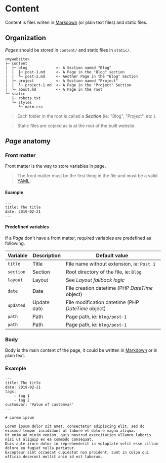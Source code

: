 <!--
description: "How to create content and how to organize it."
repository: https://github.com/Cecilapp/Cecil/edit/master/docs/
file: 2.Content Organization.md
next: templates
alias: [documentation/pages, documentation/content-organization]
-->

# Content

Content is files writen in [Markdown](https://daringfireball.net/projects/markdown/) (or plain text files) and static files.

## Organization

_Pages_ should be stored in `content/` and static files in `static/`.

```text
<mywebsite>
├─ content
|  ├─ blog             <- A Section named "Blog"
|  |  ├─ post-1.md     <- A Page in the "Blog" section
|  |  └─ post-2.md     <- Another Page in the "Blog" Section
|  ├─ project          <- A Section named "Project"
|  |  └─ project-1.md  <- A Page in the "Project" Section
|  └─ about.md         <- A Page in the root
└─ static
   ├─ robots.txt
   └─ styles
      └─ main.css
```

> Each folder in the root is called a **_Section_** (ie: "Blog", "Project", etc.).

> Static files are copied as is at the root of the built website.

## _Page_ anatomy

### Front matter

Front matter is the way to store variables in page.

> The front matter must be the first thing in the file and must be a valid [YAML](https://en.wikipedia.org/wiki/YAML).

#### Example

```text
---
title: The title
date: 2019-02-21
---
```

#### Predefined variables

If a _Page_ don't have a front matter, required variables are predefined as following.

| Variable    | Description | Default value                                             |
| ----------- | ----------- | --------------------------------------------------------- |
| `title`     | Title       | File name without extension, ie: `Post 1`                 |
| `section`   | Section     | Root directory of the file, ie: `Blog`                    |
| `layout`    | Layout      | See _Layout fallback logic_                               |
| `date`      | Date        | File creation datetime (PHP _DateTime_ object)            |
| `updated`   | Update date | File modification datetime (PHP _DateTime_ object)        |
| `path`      | Path        | Page path, ie: `blog/post-1`                              |
| `path`      | Path        | Page path, ie: `blog/post-1`                              |

### Body

Body is the main content of the page, it could be written in [Markdown](http://daringfireball.net/projects/markdown/syntax) or in plain text.

### Example

```text
---
title: The title
date: 2019-02-21
tags:
    - tag 1
    - tag 2
customvar: 'Value of customvar'
---

# Lorem ipsum

Lorem ipsum dolor sit amet, consectetur adipiscing elit, sed do eiusmod tempor incididunt ut labore et dolore magna aliqua.
Ut enim ad minim veniam, quis nostrud exercitation ullamco laboris nisi ut aliquip ex ea commodo consequat.
Duis aute irure dolor in reprehenderit in voluptate velit esse cillum dolore eu fugiat nulla pariatur.
Excepteur sint occaecat cupidatat non proident, sunt in culpa qui officia deserunt mollit anim id est laborum.
```
